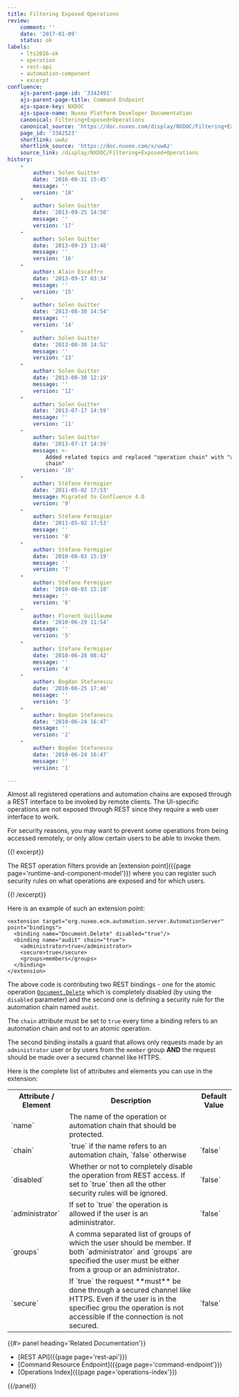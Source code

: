 ```yaml
---
title: Filtering Exposed Operations
review:
    comment: ''
    date: '2017-01-09'
    status: ok
labels:
    - lts2016-ok
    - operation
    - rest-api
    - automation-component
    - excerpt
confluence:
    ajs-parent-page-id: '3342491'
    ajs-parent-page-title: Command Endpoint
    ajs-space-key: NXDOC
    ajs-space-name: Nuxeo Platform Developer Documentation
    canonical: Filtering+Exposed+Operations
    canonical_source: 'https://doc.nuxeo.com/display/NXDOC/Filtering+Exposed+Operations'
    page_id: '3342523'
    shortlink: uwAz
    shortlink_source: 'https://doc.nuxeo.com/x/uwAz'
    source_link: /display/NXDOC/Filtering+Exposed+Operations
history:
    -
        author: Solen Guitter
        date: '2016-08-31 15:45'
        message: ''
        version: '18'
    -
        author: Solen Guitter
        date: '2013-09-25 14:50'
        message: ''
        version: '17'
    -
        author: Solen Guitter
        date: '2013-09-23 13:48'
        message: ''
        version: '16'
    -
        author: Alain Escaffre
        date: '2013-09-17 03:34'
        message: ''
        version: '15'
    -
        author: Solen Guitter
        date: '2013-08-30 14:54'
        message: ''
        version: '14'
    -
        author: Solen Guitter
        date: '2013-08-30 14:52'
        message: ''
        version: '13'
    -
        author: Solen Guitter
        date: '2013-08-30 12:19'
        message: ''
        version: '12'
    -
        author: Solen Guitter
        date: '2013-07-17 14:59'
        message: ''
        version: '11'
    -
        author: Solen Guitter
        date: '2013-07-17 14:59'
        message: >-
            Added related topics and replaced "operation chain" with "automation
            chain"
        version: '10'
    -
        author: Stéfane Fermigier
        date: '2011-05-02 17:53'
        message: Migrated to Confluence 4.0
        version: '9'
    -
        author: Stéfane Fermigier
        date: '2011-05-02 17:53'
        message: ''
        version: '8'
    -
        author: Stéfane Fermigier
        date: '2010-08-03 15:19'
        message: ''
        version: '7'
    -
        author: Stéfane Fermigier
        date: '2010-08-03 15:18'
        message: ''
        version: '6'
    -
        author: Florent Guillaume
        date: '2010-06-29 11:54'
        message: ''
        version: '5'
    -
        author: Stéfane Fermigier
        date: '2010-06-28 08:42'
        message: ''
        version: '4'
    -
        author: Bogdan Stefanescu
        date: '2010-06-25 17:40'
        message: ''
        version: '3'
    -
        author: Bogdan Stefanescu
        date: '2010-06-24 16:47'
        message: ''
        version: '2'
    -
        author: Bogdan Stefanescu
        date: '2010-06-24 16:47'
        message: ''
        version: '1'

---
```

Almost all registered operations and automation chains are exposed through a REST interface to be invoked by remote clients. The UI-specific operations are not exposed through REST since they require a web user interface to work.

For security reasons, you may want to prevent some operations from being accessed remotely, or only allow certain users to be able to invoke them.

{{! excerpt}}

The REST operation filters provide an [extension point]({{page page='runtime-and-component-model'}}) where you can register such security rules on what operations are exposed and for which users.

{{! /excerpt}}

Here is an example of such an extension point:

```html/xml
<extension target="org.nuxeo.ecm.automation.server.AutomationServer" point="bindings">
  <binding name="Document.Delete" disabled="true"/>
  <binding name="audit" chain="true">
    <administrator>true</administrator>
    <secure>true</secure>
    <groups>members</groups>
  </binding>
</extension>

```

The above code is contributing two REST bindings - one for the atomic operation [`Document.Delete`](http://explorer.nuxeo.org/nuxeo/site/distribution/current/viewOperation/Document.Delete) which is completely disabled (by using the `disabled` parameter) and the second one is defining a security rule for the automation chain named `audit`.

The `chain` attribute must be set to `true` every time a binding refers to an automation chain and not to an atomic operation.

The second binding installs a guard that allows only requests made by an `administrator` user or by users from the `member` group **AND** the request should be made over a secured channel like HTTPS.

Here is the complete list of attributes and elements you can use in the extension:

<div class="table-scroll">
  <table class="hover">
    <tbody>
      <tr>
        <th>Attribute / Element</th>
        <th>Description</th>
        <th>Default Value</th>
      </tr>
      <tr>
        <td>`name`</td>
        <td>The name of the operation or automation chain that should be protected.</td>
        <td></td>
      </tr>
      <tr>
        <td>`chain`</td>
        <td>`true` if the name refers to an automation chain, `false` otherwise</td>
        <td>`false`</td>
      </tr>
      <tr>
        <td>`disabled`</td>
        <td>
          Whether or not to completely disable the operation from REST access. If set to `true` then all the other security rules will be ignored.
        </td>
        <td>`false`</td>
      </tr>
      <tr>
        <td>`administrator`</td>
        <td>If set to `true` the operation is allowed if the user is an administrator.</td>
        <td>`false`</td>
      </tr>
      <tr>
        <td>`groups`</td>
        <td>
          A comma separated list of groups of which the user should be member. If both `administrator` and `groups` are specified the user must be either from a group or an administrator.
        </td>
        <td></td>
      </tr>
      <tr>
        <td>`secure`</td>
        <td>If `true` the request **must** be done through a secured channel like HTTPS. Even if the user is in the specifiec grou the operation is not accessible if the connection is not secured.</td>
        <td>`false`</td>
      </tr>
    </tbody>
  </table>
</div>

<div class="row" data-equalizer data-equalize-on="medium"><div class="column medium-6">{{#> panel heading='Related Documentation'}}

- [REST API]({{page page='rest-api'}})
- [Command Resource Endpoint]({{page page='command-endpoint'}})
- [Operations Index]({{page page='operations-index'}})

{{/panel}}</div><div class="column medium-6">

&nbsp;

</div></div>
